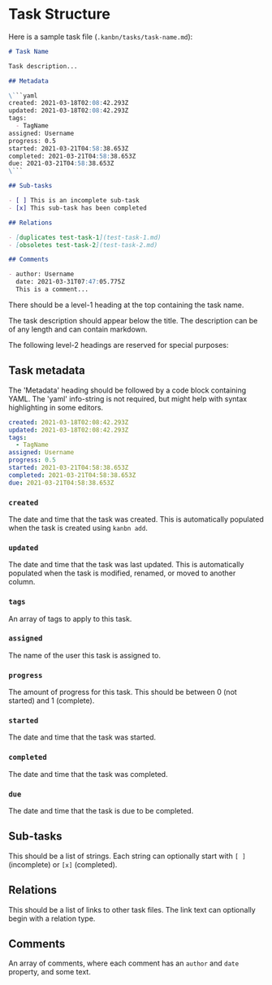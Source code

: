 # Task Structure

Here is a sample task file (`.kanbn/tasks/task-name.md`):

```markdown
# Task Name

Task description...

## Metadata

\```yaml
created: 2021-03-18T02:08:42.293Z
updated: 2021-03-18T02:08:42.293Z
tags:
  - TagName
assigned: Username
progress: 0.5
started: 2021-03-21T04:58:38.653Z
completed: 2021-03-21T04:58:38.653Z
due: 2021-03-21T04:58:38.653Z
\```

## Sub-tasks

- [ ] This is an incomplete sub-task
- [x] This sub-task has been completed

## Relations

- [duplicates test-task-1](test-task-1.md)
- [obsoletes test-task-2](test-task-2.md)

## Comments

- author: Username
  date: 2021-03-31T07:47:05.775Z
  This is a comment...
```

There should be a level-1 heading at the top containing the task name.

The task description should appear below the title. The description can be of any length and can contain markdown.

The following level-2 headings are reserved for special purposes:

## Task metadata

The 'Metadata' heading should be followed by a code block containing YAML. The 'yaml' info-string is not required, but might help with syntax highlighting in some editors.

```yaml
created: 2021-03-18T02:08:42.293Z
updated: 2021-03-18T02:08:42.293Z
tags:
  - TagName
assigned: Username
progress: 0.5
started: 2021-03-21T04:58:38.653Z
completed: 2021-03-21T04:58:38.653Z
due: 2021-03-21T04:58:38.653Z
```

### `created`

The date and time that the task was created. This is automatically populated when the task is created using `kanbn add`.

### `updated`

The date and time that the task was last updated. This is automatically populated when the task is modified, renamed, or moved to another column.

### `tags`

An array of tags to apply to this task.

### `assigned`

The name of the user this task is assigned to.

### `progress`

The amount of progress for this task. This should be between 0 (not started) and 1 (complete).

### `started`

The date and time that the task was started.

### `completed`

The date and time that the task was completed.

### `due`

The date and time that the task is due to be completed.

## Sub-tasks

This should be a list of strings. Each string can optionally start with `[ ]` (incomplete) or `[x]` (completed).

## Relations

This should be a list of links to other task files. The link text can optionally begin with a relation type.

## Comments

An array of comments, where each comment has an `author` and `date` property, and some text.
